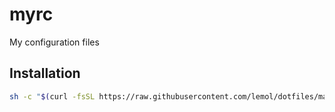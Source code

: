 # myrc
My configuration files

## Installation

```bash
sh -c "$(curl -fsSL https://raw.githubusercontent.com/lemol/dotfiles/master/install.sh)"
```
